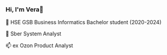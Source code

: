 ### Hi, I'm Vera👋

🔭 HSE GSB Business Informatics Bachelor student (2020-2024)

🌱 Sber System Analyst

📫 ex Ozon Product Analyst

<!--
**SunshineVer/SunshineVer** is a ✨ _special_ ✨ repository because its `README.md` (this file) appears on your GitHub profile.

Here are some ideas to get you started:

- 🔭 I’m currently working on ...
- 🌱 I’m currently learning ...
- 👯 I’m looking to collaborate on ...
- 🤔 I’m looking for help with ...
- 💬 Ask me about ...
- 📫 How to reach me: ...
- 😄 Pronouns: ...
- ⚡ Fun fact: ...
-->
